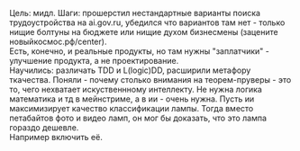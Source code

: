 Цель: мидл.
Шаги: прошерстил нестандартные варианты поиска трудоустройства на ai.gov.ru, убедился что вариантов там нет - только нищие болтуны на бюджете или нищие духом бизнесмены (зацените новыйкосмос.рф/center).  
Есть, конечно, и реальные продукты, но там нужны "заплатчики" - улучшение продукта, а не проектирование.  
Научились: различать TDD и L(logic)DD, расширили метафору ткачества. Поняли - почему столько внимания на теорем-пруверы - это то, чего нехватает искуственнному интеллекту. 
Не нужна логика математика и тд в мейнстриме, а в ии - очень нужна. Пусть ии максимизирует качество классификации лампы. Тогда вместо петабайтов фото и видео ламп, он мог бы доказать, что это лампа гораздо дешевле.  
Например включить её. 
